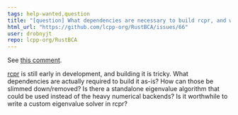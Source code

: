 ```yaml
---
tags: help-wanted,question
title: "[question] What dependencies are necessary to build rcpr, and what is the best way to do so?"
html_url: "https://github.com/lcpp-org/RustBCA/issues/66"
user: drobnyjt
repo: lcpp-org/RustBCA
---
```


See [this comment](https://github.com/lcpp-org/RustBCA/pull/65#discussion_r521617515).

[rcpr](https://github.com/drobnyjt/rcpr) is still early in development, and building it is tricky. What dependencies are actually required to build it as-is? How can those be slimmed down/removed? Is there a standalone eigenvalue algorithm that could be used instead of the heavy numerical backends? Is it worthwhile to write a custom eigenvalue solver in rcpr?